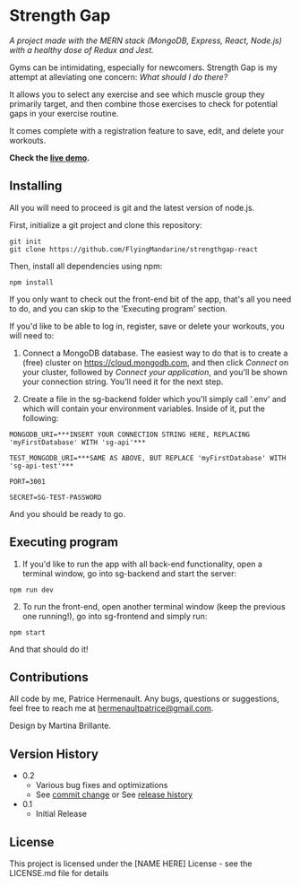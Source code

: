 # Strength Gap

*A project made with the MERN stack (MongoDB, Express, React, Node.js) with a healthy dose of Redux and Jest.*

Gyms can be intimidating, especially for newcomers. Strength Gap is my attempt at alleviating one concern: *What should I do there?*

It allows you to select any exercise and see which muscle group they primarily target, and then combine those exercises to check for potential gaps in your exercise routine.

It comes complete with a registration feature to save, edit, and delete your workouts.

**Check the [live demo](https://www.patrice-hermenault.com).**

## Installing

All you will need to proceed is git and the latest version of node.js.

First, initialize a git project and clone this repository:

    git init
    git clone https://github.com/FlyingMandarine/strengthgap-react

Then, install all dependencies using npm:

    npm install

If you only want to check out the front-end bit of the app, that's all you need to do, and you can skip to the 'Executing program' section.

If you'd like to be able to log in, register, save or delete your workouts, you will need to:

1. Connect a MongoDB database. The easiest way to do that is to create a (free) cluster on https://cloud.mongodb.com, and then click *Connect* on your cluster, followed by *Connect your application*, and you'll be shown your connection string. You'll need it for the next step.

2. Create a file in the sg-backend folder which you'll simply call '.env' and which will contain your environment variables. Inside of it, put the following:

```
MONGODB_URI=***INSERT YOUR CONNECTION STRING HERE, REPLACING 'myFirstDatabase' WITH 'sg-api'***

TEST_MONGODB_URI=***SAME AS ABOVE, BUT REPLACE 'myFirstDatabase' WITH 'sg-api-test'***

PORT=3001

SECRET=SG-TEST-PASSWORD
```

And you should be ready to go.

## Executing program

1. If you'd like to run the app with all back-end functionality, open a terminal window, go into sg-backend and start the server:

```
npm run dev
```

2. To run the front-end, open another terminal window (keep the previous one running!), go into sg-frontend and simply run:

```
npm start
```

And that should do it!

## Contributions

All code by me, Patrice Hermenault. Any bugs, questions or suggestions, feel free to reach me at hermenaultpatrice@gmail.com.

Design by Martina Brillante.

## Version History

* 0.2
    * Various bug fixes and optimizations
    * See [commit change]() or See [release history]()
* 0.1
    * Initial Release

## License

This project is licensed under the [NAME HERE] License - see the LICENSE.md file for details

